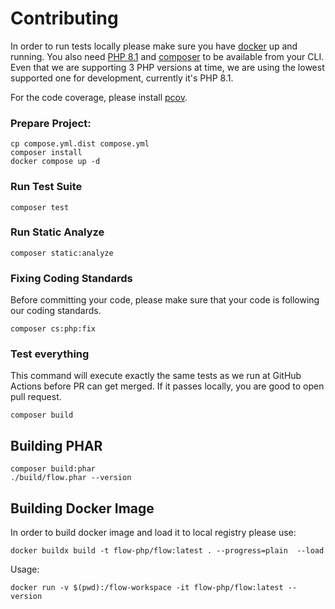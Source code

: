 # Contributing

In order to run tests locally please make sure you have [docker](https://www.docker.com/) up and running.
You also need [PHP 8.1](https://www.php.net/) and [composer](https://getcomposer.org/) to be available from your CLI.
Even that we are supporting 3 PHP versions at time, we are using the lowest supported one for development, currently it's PHP 8.1.

For the code coverage, please install [pcov](https://pecl.php.net/package/pcov).

### Prepare Project:

```shell
cp compose.yml.dist compose.yml
composer install 
docker compose up -d
```

### Run Test Suite

```shell
composer test
```

### Run Static Analyze

```shell
composer static:analyze
```

### Fixing Coding Standards

Before committing your code, please make sure that your code is following our coding standards.

```shell
composer cs:php:fix
```

### Test everything

This command will execute exactly the same tests as we run at GitHub Actions before PR can get merged.
If it passes locally, you are good to open pull request.

```shell
composer build 
```

## Building PHAR

```shell
composer build:phar
./build/flow.phar --version
```

## Building Docker Image

In order to build docker image and load it to local registry please use: 

```shell
docker buildx build -t flow-php/flow:latest . --progress=plain  --load
```

Usage:

```shell
docker run -v $(pwd):/flow-workspace -it flow-php/flow:latest --version
```
